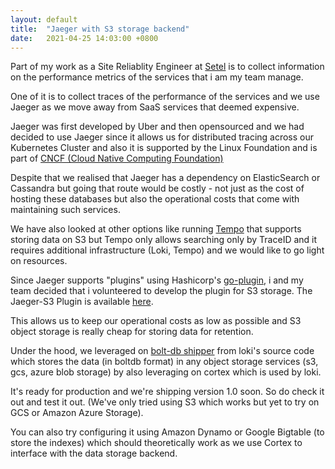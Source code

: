 ```yaml
---
layout: default
title:  "Jaeger with S3 storage backend"
date:   2021-04-25 14:03:00 +0800
---
```


Part of my work as a Site Reliablity Engineer at [Setel](https://setel.my) is to collect information on the performance metrics of the services that i am my team manage.

One of it is to collect traces of the performance of the services and we use Jaeger as we move away from SaaS services that deemed expensive.

Jaeger was first developed by Uber and then opensourced and we had decided to use Jaeger since it allows us for distributed tracing across our Kubernetes Cluster and also it is supported by the Linux Foundation and is part of [CNCF (Cloud Native Computing Foundation)](https://www.cncf.io)

Despite that we realised that Jaeger has a dependency on ElasticSearch or Cassandra but going that route would be costly - not just as the cost of hosting these databases but also the operational costs that come with maintaining such services.

We have also looked at other options like running [Tempo](https://grafana.com/oss/tempo) that supports storing data on S3 but Tempo only allows searching only by TraceID and it requires additional infrastructure (Loki, Tempo) and we would like to go light on resources.

Since Jaeger supports "plugins" using Hashicorp's [go-plugin](https://github.com/hashicorp/go-plugin), i and my team decided that i volunteered to develop the plugin for S3 storage. The Jaeger-S3 Plugin is available [here](https://github.com/muhammadn/jaeger-s3).

This allows us to keep our operational costs as low as possible and S3 object storage is really cheap for storing data for retention.
 
Under the hood, we leveraged on [bolt-db shipper](https://grafana.com/docs/loki/latest/operations/storage/boltdb-shipper) from loki's source code which stores the data (in boltdb format) in any object storage services (s3, gcs, azure blob storage) by also leveraging on cortex which is used by loki.

It's ready for production and we're shipping version 1.0 soon. So do check it out and test it out. (We've only tried using S3 which works but yet to try on GCS or Amazon Azure Storage).

You can also try configuring it using Amazon Dynamo or Google Bigtable (to store the indexes) which should theoretically work as we use Cortex to interface with the data storage backend.
